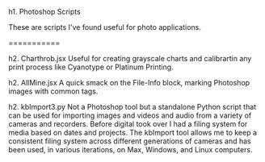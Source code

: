 h1. Photoshop Scripts

These are scripts I've found useful for photo applications.

===========

h2. Charthrob.jsx
Useful for creating grayscale charts and calibrartin any print process like Cyanotype or Platinum Printing.

h2. AllMine.jsx
A quick smack on the File-Info block, marking Photoshop images with common tags.

h2. kbImport3.py
Not a Photoshop tool but a standalone Python script that can be used for importing images and videos and audio from
a variety of cameras and recorders. Before digital took over I had a filing system for media based on dates and projects. The kbImport tool allows me to keep a consistent filing system across different generations of cameras and has been used, in various iterations, on Max, Windows, and Linux computers.
